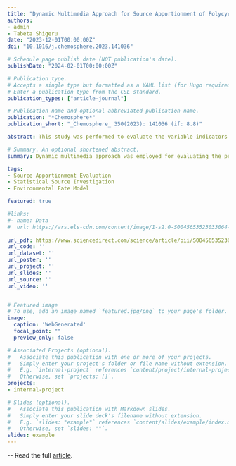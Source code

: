 ```yaml
---
title: "Dynamic Multimedia Approach for Source Apportionment of Polycyclic Aromatic Hydrocarbons"
authors:
- admin
- Tabeta Shigeru
date: "2023-12-01T00:00:00Z"
doi: "10.1016/j.chemosphere.2023.141036"

# Schedule page publish date (NOT publication's date).
publishDate: "2024-02-01T00:00:00Z"

# Publication type.
# Accepts a single type but formatted as a YAML list (for Hugo requirements).
# Enter a publication type from the CSL standard.
publication_types: ["article-journal"]

# Publication name and optional abbreviated publication name.
publication: "*Chemosphere*"
publication_short: "_Chemosphere_ 350(2023): 141036 (if: 8.8)"

abstract: This study was performed to evaluate the variable indicators of polycyclic aromatic hydrocarbons (PAHs) source apportionment by using an unsteady-state multimedia model. The identical indicators have been used in different environmental bulks for more than 20 years, which resulted in huge errors in source apportionment. Generated through four emission arrays, the diagnostic ratios for indicators revealed dimensionless OR, in air/soil and seawater/sediment reached ∼3.63 and ∼0.24 for Fla/Pyr, and for Ant/Phe the ratio was ∼0.31 and ∼0.18, and coastal OR for air/seawater was higher than the offshore, suggesting both compartmental and spatial divergences. The PCA indicated similar loading distribution and primary factors, shared by emission, atmosphere, and seawater arrays, whereas the slow transport between air/water and soil/sediment, weak degradation, and original concentration level might result in factors in soil and sediment separated or merged in dynamic conditions. The physicochemical divergence of indicators could be intensified after long-term environmental transport, misleading the source apportionment. Therefore, the result elucidated the essential evaluation of additional inorganic indicators and necessary verification by simultaneous sampling measurement on vertical compartments.

# Summary. An optional shortened abstract.
summary: Dynamic multimedia approach was employed for evaluating the previous source apportionment studies on PAHs. The results revealed significant bias in different phases.

tags:
- Source Apportionment Evaluation
- Statistical Source Investigation
- Environmental Fate Model

featured: true

#links:
#- name: Data
#  url: https://ars.els-cdn.com/content/image/1-s2.0-S0045653523033064-mmc1.docx
  
url_pdf: https://www.sciencedirect.com/science/article/pii/S0045653523033064/pdfft?md5=45243bfc17adcaff3b94220d4533de5b&pid=1-s2.0-S0045653523033064-main.pdf
url_code: ''
url_dataset: ''
url_poster: ''
url_project: ''
url_slides: ''
url_source: ''
url_video: ''


# Featured image
# To use, add an image named `featured.jpg/png` to your page's folder. 
image:
  caption: 'WebGenerated'
  focal_point: ""
  preview_only: false

# Associated Projects (optional).
#   Associate this publication with one or more of your projects.
#   Simply enter your project's folder or file name without extension.
#   E.g. `internal-project` references `content/project/internal-project/index.md`.
#   Otherwise, set `projects: []`.
projects:
- internal-project

# Slides (optional).
#   Associate this publication with Markdown slides.
#   Simply enter your slide deck's filename without extension.
#   E.g. `slides: "example"` references `content/slides/example/index.md`.
#   Otherwise, set `slides: ""`.
slides: example
---
```

-- Read the full [article](https://www.sciencedirect.com/science/article/pii/S0045653523033064).
